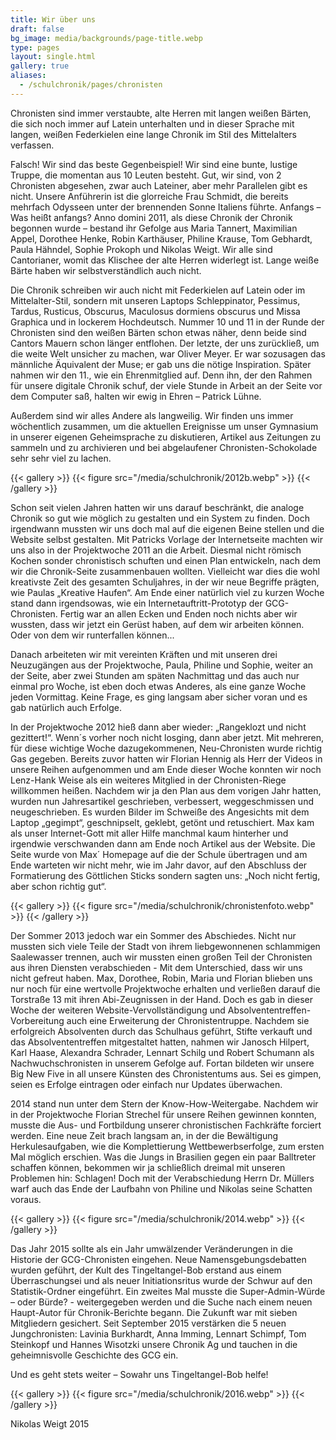 ```yaml
---
title: Wir über uns
draft: false
bg_image: media/backgrounds/page-title.webp
type: pages
layout: single.html
gallery: true
aliases:
  - /schulchronik/pages/chronisten
---
```



Chronisten sind immer verstaubte, alte Herren mit langen weißen Bärten, die sich noch immer auf Latein unterhalten und in dieser Sprache mit langen, weißen Federkielen eine lange Chronik im Stil des Mittelalters verfassen.

Falsch! Wir sind das beste Gegenbeispiel! Wir sind eine bunte, lustige Truppe, die momentan aus 10 Leuten besteht. Gut, wir sind, von 2 Chronisten abgesehen, zwar auch Lateiner, aber mehr Parallelen gibt es nicht. Unsere Anführerin ist die glorreiche Frau Schmidt, die bereits mehrfach Odysseen unter der brennenden Sonne Italiens führte. Anfangs – Was heißt anfangs? Anno domini 2011, als diese Chronik der Chronik begonnen wurde – bestand ihr Gefolge aus Maria Tannert, Maximilian Appel, Dorothee Henke, Robin Karthäuser, Philine Krause, Tom Gebhardt, Paula Hähndel, Sophie Prokoph und Nikolas Weigt. Wir alle sind Cantorianer, womit das Klischee der alte Herren widerlegt ist. Lange weiße Bärte haben wir selbstverständlich auch nicht.

Die Chronik schreiben wir auch nicht mit Federkielen auf Latein oder im Mittelalter-Stil, sondern mit unseren Laptops Schleppinator, Pessimus, Tardus, Rusticus, Obscurus, Maculosus dormiens obscurus und Missa Graphica und in lockerem Hochdeutsch. Nummer 10 und 11 in der Runde der Chronisten sind den weißen Bärten schon etwas näher, denn beide sind Cantors Mauern schon länger entflohen. Der letzte, der uns zurückließ, um die weite Welt unsicher zu machen, war Oliver Meyer. Er war sozusagen das männliche Äquivalent der Muse; er gab uns die nötige Inspiration. Später nahmen wir den 11., wie ein Ehrenmitglied auf. Denn ihn, der den Rahmen für unsere digitale Chronik schuf, der viele Stunde in Arbeit an der Seite vor dem Computer saß, halten wir ewig in Ehren – Patrick Lühne.

Außerdem sind wir alles Andere als langweilig. Wir finden uns immer wöchentlich zusammen, um die aktuellen Ereignisse um unser Gymnasium in unserer eigenen Geheimsprache zu diskutieren, Artikel aus Zeitungen zu sammeln und zu archivieren und bei abgelaufener Chronisten-Schokolade sehr sehr viel zu lachen.

{{< gallery >}}
  {{< figure src="/media/schulchronik/2012b.webp" >}}
{{< /gallery >}}

Schon seit vielen Jahren hatten wir uns darauf beschränkt, die analoge Chronik so gut wie möglich zu gestalten und ein System zu finden. Doch irgendwann mussten wir uns doch mal auf die eigenen Beine stellen und die Website selbst gestalten. Mit Patricks Vorlage der Internetseite machten wir uns also in der Projektwoche 2011 an die Arbeit. Diesmal nicht römisch Kochen sonder chronistisch schuften und einen Plan entwickeln, nach dem wir die Chronik-Seite zusammenbauen wollten. Vielleicht war dies die wohl kreativste Zeit des gesamten Schuljahres, in der wir neue Begriffe prägten, wie Paulas „Kreative Haufen“. Am Ende einer natürlich viel zu kurzen Woche stand dann irgendsowas, wie ein Internetauftritt-Prototyp der GCG-Chronisten. Fertig war an allen Ecken und Enden noch nichts aber wir wussten, dass wir jetzt ein Gerüst haben, auf dem wir arbeiten können. Oder von dem wir runterfallen können...

Danach arbeiteten wir mit vereinten Kräften und mit unseren drei Neuzugängen aus der Projektwoche, Paula, Philine und Sophie, weiter an der Seite, aber zwei Stunden am späten Nachmittag und das auch nur einmal pro Woche, ist eben doch etwas Anderes, als eine ganze Woche jeden Vormittag. Keine Frage, es ging langsam aber sicher voran und es gab natürlich auch Erfolge.

In der Projektwoche 2012 hieß dann aber wieder: „Rangeklozt und nicht gezittert!“. Wenn´s vorher noch nicht losging, dann aber jetzt. Mit mehreren, für diese wichtige Woche dazugekommenen, Neu-Chronisten wurde richtig Gas gegeben. Bereits zuvor hatten wir Florian Hennig als Herr der Videos in unsere Reihen aufgenommen und am Ende dieser Woche konnten wir noch Lenz-Hank Weise als ein weiteres Mitglied in der Chronisten-Riege willkommen heißen. Nachdem wir ja den Plan aus dem vorigen Jahr hatten, wurden nun Jahresartikel geschrieben, verbessert, weggeschmissen und neugeschrieben. Es wurden Bilder im Schweiße des Angesichts mit dem Laptop „gegimpt“, geschnipselt, geklebt, getönt und retuschiert. Max kam als unser Internet-Gott mit aller Hilfe manchmal kaum hinterher und irgendwie verschwanden dann am Ende noch Artikel aus der Website. Die Seite wurde von Max´ Homepage auf die der Schule übertragen und am Ende warteten wir nicht mehr, wie im Jahr davor, auf den Abschluss der Formatierung des Göttlichen Sticks sondern sagten uns: „Noch nicht fertig, aber schon richtig gut“.

{{< gallery >}}
  {{< figure src="/media/schulchronik/chronistenfoto.webp" >}}
{{< /gallery >}}

Der Sommer 2013 jedoch war ein Sommer des Abschiedes. Nicht nur mussten sich viele Teile der Stadt von ihrem liebgewonnenen schlammigen Saalewasser trennen, auch wir mussten einen großen Teil der Chronisten aus ihren Diensten verabschieden - Mit dem Unterschied, dass wir uns nicht gefreut haben. Max, Dorothee, Robin, Maria und Florian blieben uns nur noch für eine wertvolle Projektwoche erhalten und verließen darauf die Torstraße 13 mit ihren Abi-Zeugnissen in der Hand. Doch es gab in dieser Woche der weiteren Website-Vervollständigung und Absolvententreffen-Vorbereitung auch eine Erweiterung der Chronistentruppe. Nachdem sie erfolgreich Absolventen durch das Schulhaus geführt, Stifte verkauft und das Absolvententreffen mitgestaltet hatten, nahmen wir Janosch Hilpert, Karl Haase, Alexandra Schrader, Lennart Schilg und Robert Schumann als Nachwuchschronisten in unserem Gefolge auf. Fortan bildeten wir unsere Big New Five in all unsere Künsten des Chronistentums aus. Sei es gimpen, seien es Erfolge eintragen oder einfach nur Updates überwachen.

2014 stand nun unter dem Stern der Know-How-Weitergabe. Nachdem wir in der Projektwoche Florian Strechel für unsere Reihen gewinnen konnten, musste die Aus- und Fortbildung unserer chronistischen Fachkräfte forciert werden. Eine neue Zeit brach langsam an, in der die Bewältigung Herkulesaufgaben, wie die Komplettierung Wettbewerbserfolge, zum ersten Mal möglich erschien. Was die Jungs in Brasilien gegen ein paar Balltreter schaffen können, bekommen wir ja schließlich dreimal mit unseren Problemen hin: Schlagen! Doch mit der Verabschiedung Herrn Dr. Müllers warf auch das Ende der Laufbahn von Philine und Nikolas seine Schatten voraus.

{{< gallery >}}
  {{< figure src="/media/schulchronik/2014.webp" >}}
{{< /gallery >}}

Das Jahr 2015 sollte als ein Jahr umwälzender Veränderungen in die Historie der GCG-Chronisten eingehen. Neue Namensgebungsdebatten wurden geführt, der Kult des Tingeltangel-Bob erstand aus einem Überraschungsei und als neuer Initiationsritus wurde der Schwur auf den Statistik-Ordner eingeführt. Ein zweites Mal musste die Super-Admin-Würde – oder Bürde? - weitergegeben werden und die Suche nach einem neuen Haupt-Autor für Chronik-Berichte begann. Die Zukunft war mit sieben Mitgliedern gesichert. Seit September 2015 verstärken die 5 neuen Jungchronisten: Lavinia Burkhardt, Anna Imming, Lennart Schimpf, Tom Steinkopf und Hannes Wisotzki unsere Chronik Ag und tauchen in die geheimnisvolle Geschichte des GCG ein.

Und es geht stets weiter – Sowahr uns Tingeltangel-Bob helfe!

{{< gallery >}}
  {{< figure src="/media/schulchronik/2016.webp" >}}
{{< /gallery >}}

Nikolas Weigt 2015
